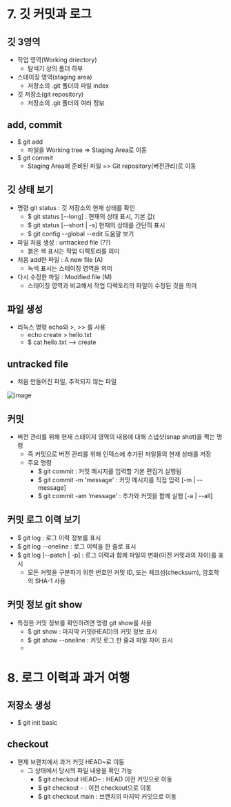 # 7. 깃 커밋과 로그
## 깃 3영역
+ 작업 영역(Working driectory)
  - 탐색기 상의 폴더 하부
+ 스테이징 영역(staging area)
  - 저장소의 .git 폴더의 파일 index
+ 깃 저장소(git repository)
  - 저장소의 .git 폴더의 여러 정보
## add, commit
+ $ git add
  - 파일을 Working tree => Staging Area로 이동
+ $ git commit
  - Staging Area에 준비된 파일 => Git repository(버전관리)로 이동
## 깃 상태 보기
+ 명령 git status : 깃 저장소의 현재 상태를 확인
  - $ git status [--long] : 현재의 상태 표시, 기본 값(
  - $ git status [--short | -s] 현재의 상태를 간단히 표시
  - $ git config --global --edit 도움말 보기
+ 파일 처음 생성 : untracked file (??)
  - 붉은 색 표시는 작업 디렉토리를 의미
+ 처음 add한 파일 : A new file (A)
  - 녹색 표시는 스테이징 영역을 의미
+ 다시 수정한 파일 : Modified file (M)
  - 스테이징 영역과 비교해서 작업 디렉토리의 파일이 수정된 것을 의미

## 파일 생성
+ 리눅스 명령 echo와 >, >> 를 사용
  - echo create > hello.txt
  - $ cat hello.txt --> create
## untracked file 
+ 처음 만들어진 파일, 추적되지 않는 파일

![image](https://github.com/dbwhdgjs/2023_OSS_dbwhdgjs/assets/127083569/8250d0a7-2531-4812-939d-443f9204caab)
## 커밋
+ 버전 관리를 위해 현재 스테이지 영역의 내용에 대해 스냅샷(snap shot)을 찍는 명령
  - 즉 커밋으로 버전 관리를 위해 인덱스에 추가된 파일들의 현재 상태를 저장
  - 주요 명령
    * $ git commit : 커밋 메시지를 입력할 기본 편집기 실행됨
    * $ git commit -m ‘message' : 커밋 메시지를 직접 입력 [-m | --message]
    * $ git commit -am ‘message' : 추가와 커밋을 함께 실행 [-a | --all]
## 커밋 로그 이력 보기
+ $ git log : 로그 이력 정보를 표시
+ $ git log --oneline : 로그 이력을 한 줄로 표시
+ $ git log [--patch | -p] : 로그 이력과 함께 파일의 변화(이전 커밋과의 차이)를 표시
  - 모든 커밋을 구분하기 위한 번호인 커밋 ID, 또는 체크섬(checksum), 암호학의 SHA-1 사용
## 커밋 정보 git show
+ 특정한 커밋 정보를 확인하려면 명령 git show를 사용
  - $ git show : 마지막 커밋(HEAD)의 커밋 정보 표시
  - $ git show --oneline : 커밋 로그 한 줄과 파일 차이 표시
  - 
# 8. 로그 이력과 과거 여행
## 저장소 생성
+ $ git init basic
## checkout
+ 현재 브랜치에서 과거 커밋 HEAD~로 이동
  - 그 상태에서 당시의 파일 내용을 확인 가능
    * $ git checkout HEAD~ : HEAD 이전 커밋으로 이동
    * $ git checkout - : 이전 checkout으로 이동
    * $ git checkout main : 브랜치의 마지막 커밋으로 이동
